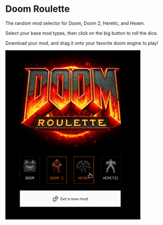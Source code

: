 # Doom Roulette

The random mod selector for Doom, Doom 2, Heretic, and Hexen.

Select your base mod types, then click on the big button to roll the dice.

Download your mod, and drag it onto your favorite doom engine to play!

<img style="width: 420px;" src="screenshots/doom-roulette-1.png" alt="Doom reoulette screenshot of the main app screen" />
